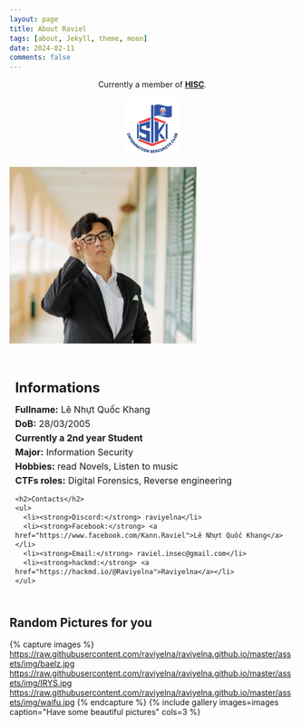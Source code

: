 ```yaml
---
layout: page
title: About Raviel
tags: [about, Jekyll, theme, moon]
date: 2024-02-11
comments: false
---
```


<center>Currently a member of <a href="https://www.facebook.com/hisc.fit.hcmute.edu.vn/"><b>HISC</b></a>.</center>
<p align="center">
  <img src="/assets/img/logo_HISC.jpg" alt="Centered HISC logo" width="100">
</p>

<div class="flex-container">
  <!-- Image container -->
  <div class="image-container">
    <img src="/assets/img/real_pic.jpg" alt="not a deep fake one lmao" class="responsive-image">
  </div>

  <!-- Right side text -->
  <div class="text-container">
    <h2>Informations</h2>
    <ul>
      <li><strong>Fullname:</strong> Lê Nhựt Quốc Khang</li>
      <li><strong>DoB:</strong> 28/03/2005</li>
      <li><strong>Currently a 2nd year Student</strong></li>
      <li><strong>Major:</strong> Information Security</li>
      <li><strong>Hobbies:</strong> read Novels, Listen to music</li>
      <li><strong>CTFs roles:</strong> Digital Forensics, Reverse engineering</li>
    </ul>

    <h2>Contacts</h2>
    <ul>
      <li><strong>Discord:</strong> raviyelna</li>
      <li><strong>Facebook:</strong> <a href="https://www.facebook.com/Kann.Raviel">Lê Nhựt Quốc Khang</a></li>
      <li><strong>Email:</strong> raviel.insec@gmail.com</li>
      <li><strong>hackmd:</strong> <a href="https://hackmd.io/@Raviyelna">Raviyelna</a></li>
    </ul>
  </div> <!-- End of right-side text div -->
</div> <!-- End of flex container div -->

<style>
  /* Flex container for image and text */
  .flex-container {
    display: flex;
    flex-wrap: wrap; /* Allows content to wrap on smaller screens */
    align-items: flex-start; /* Align items at the start of the container */
    margin: 20px 0; /* Space around the container */
    gap: 20px; /* Space between the items */
  }

  /* Responsive image container */
  .image-container {
    flex: 0 1 330px; /* Image will take up to 330px and shrink if needed */
    max-width: 100%; /* Image container will not exceed its parent's width */
  }

  .responsive-image {
    max-width: 100%; /* Image scales with its container */
    height: auto; /* Maintain aspect ratio */
    display: block; /* Remove any inline spacing issues */
  }

  /* Responsive text container */
  .text-container {
    flex: 1; /* Allows the text container to take remaining space */
    padding: 10px; /* Padding for spacing inside the text container */
  }

  /* General text styling */
  .text-container h2 {
    font-size: 1.5rem; /* Relative font size for responsiveness */
    margin-bottom: 10px;
  }

  .text-container ul {
    list-style-type: none; /* Remove default list style */
    padding: 0; /* Remove default padding */
  }

  .text-container li {
    font-size: 1rem; /* Relative font size for responsiveness */
    margin-bottom: 5px; /* Space between list items */
  }

  .text-container a {
    color: #0066cc; /* Link color */
    text-decoration: none; /* Remove underline */
  }

  /* Media queries for responsiveness */
  @media (max-width: 768px) {
    .flex-container {
      flex-direction: column; /* Stack image and text on smaller screens */
      align-items: center; /* Center content */
    }

    .image-container {
      padding-right: 0; /* Remove padding on smaller screens */
      margin-bottom: 20px; /* Add space between image and text when stacked */
    }

    .text-container h2 {
      font-size: 1.3rem; /* Adjust heading size for smaller screens */
    }

    .text-container li {
      font-size: 0.9rem; /* Adjust text size for smaller screens */
    }
  }

  @media (max-width: 480px) {
    .text-container h2 {
      font-size: 1.2rem; /* Further reduce heading size for very small screens */
    }

    .text-container li {
      font-size: 0.8rem; /* Further reduce text size for very small screens */
    }
  }
</style>

## Random Pictures for you

{% capture images %}
https://raw.githubusercontent.com/raviyelna/raviyelna.github.io/master/assets/img/baelz.jpg
https://raw.githubusercontent.com/raviyelna/raviyelna.github.io/master/assets/img/IRYS.jpg
https://raw.githubusercontent.com/raviyelna/raviyelna.github.io/master/assets/img/waifu.jpg
{% endcapture %} 
{% include gallery images=images caption="Have some beautiful pictures" cols=3 %}
